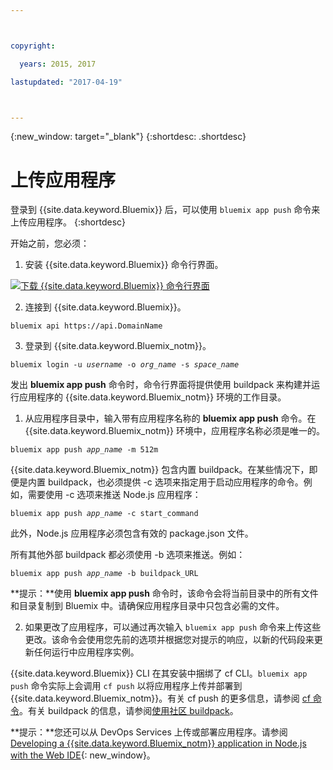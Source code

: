 ```yaml
---



copyright:

  years: 2015, 2017

lastupdated: "2017-04-19"



---
```


{:new_window: target="_blank"}
{:shortdesc: .shortdesc}

# 上传应用程序

登录到 {{site.data.keyword.Bluemix}} 后，可以使用 `bluemix app push` 命令来上传应用程序。
{:shortdesc}

开始之前，您必须：
  1. 安装 {{site.data.keyword.Bluemix}} 命令行界面。

  <a class="xref" href="http://clis.ng.bluemix.net/ui/home.html" target="_blank" title="（在新选项卡或窗口中打开）"><img class="image" src="images/btn_bx_commandline.svg" alt="下载 {{site.data.keyword.Bluemix}} 命令行界面" /></a> 

  2. 连接到 {{site.data.keyword.Bluemix}}。

  <pre class="pre"><code class="hljs">bluemix api https://api.<span class="keyword" data-hd-keyref="DomainName">DomainName</span></code></pre>

  3. 登录到 {{site.data.keyword.Bluemix_notm}}。

  <pre class="pre"><code class="hljs">bluemix login -u <var class="keyword varname" data-hd-keyref="user_ID">username</var> -o <var class="keyword varname" data-hd-keyref="org_name">org_name</var> -s <var class="keyword varname" data-hd-keyref="space_name">space_name</var></code></pre>

发出 **bluemix app push** 命令时，命令行界面将提供使用 buildpack 来构建并运行应用程序的 {{site.data.keyword.Bluemix_notm}} 环境的工作目录。

  1. 从应用程序目录中，输入带有应用程序名称的 **bluemix app push** 命令。在 {{site.data.keyword.Bluemix_notm}} 环境中，应用程序名称必须是唯一的。


  <pre class="pre"><code class="hljs">bluemix app push <var class="keyword varname" data-hd-keyref="app_name">app_name</var> -m 512m</code></pre>

  {{site.data.keyword.Bluemix_notm}} 包含内置 buildpack。在某些情况下，即便是内置 buildpack，也必须提供 -c 选项来指定用于启动应用程序的命令。例如，需要使用 -c 选项来推送 Node.js 应用程序：

  <pre class="pre"><code class="hljs">bluemix app push <var class="keyword varname" data-hd-keyref="app_name">app_name</var> -c start_command</code></pre>

  此外，Node.js 应用程序必须包含有效的 package.json 文件。

  所有其他外部 buildpack 都必须使用 -b 选项来推送。例如：

  <pre class="pre"><code class="hljs">bluemix app push <var class="keyword varname" data-hd-keyref="app_name">app_name</var> -b buildpack_URL</code></pre>

  **提示：**使用 **bluemix app push** 命令时，该命令会将当前目录中的所有文件和目录复制到 Bluemix 中。请确保应用程序目录中只包含必需的文件。

  
  2. 如果更改了应用程序，可以通过再次输入 `bluemix app push` 命令来上传这些更改。该命令会使用您先前的选项并根据您对提示的响应，以新的代码段来更新任何运行中应用程序实例。

{{site.data.keyword.Bluemix}} CLI 在其安装中捆绑了 cf CLI。`bluemix app push` 命令实际上会调用 `cf push` 以将应用程序上传并部署到 {{site.data.keyword.Bluemix_notm}}。有关 cf push 的更多信息，请参阅 [cf 命令](/docs/cli/reference/cfcommands/index.html)。有关 buildpack 的信息，请参阅[使用社区 buildpack](/docs/cfapps/byob.html)。


**提示：**您还可以从 DevOps Services 上传或部署应用程序。请参阅 [Developing a {{site.data.keyword.Bluemix_notm}} application in Node.js with the Web IDE](https://hub.jazz.net/tutorials/devopsweb/){: new_window}。
